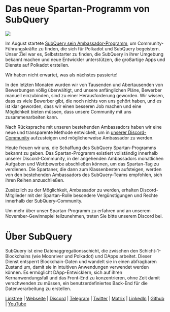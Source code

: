 # Das neue Spartan-Programm von SubQuery

![](https://miro.medium.com/max/1400/1*k5cScGKMiC45i_N-em3x0Q.png)

Im August startete [SubQuery sein Ambassador-Programm](https://subquery.medium.com/introducing-the-subquery-ambassador-program-aa82613ab804), um Community-Führungskräfte zu finden, die sich für Polkadot und SubQuery begeistern. Unser Ziel war es, Selbststarter zu finden, die SubQuery in ihrer Umgebung bekannt machen und neue Entwickler unterstützen, die großartige Apps und Dienste auf Polkadot erstellen.

Wir haben nicht erwartet, was als nächstes passierte!

In den letzten Monaten wurden wir von Tausenden und Abertausenden von Bewerbungen völlig überwältigt, und unsere anfänglichen Pläne, Bewerber manuell einzubinden, sind zu einer Herausforderung geworden. Wir wissen, dass es viele Bewerber gibt, die noch nichts von uns gehört haben, und es ist klar geworden, dass wir einen besseren Job machen und eine Möglichkeit bieten müssen, dass unsere Community mit uns zusammenarbeiten kann.

Nach Rücksprache mit unseren bestehenden Ambassadors haben wir eine neue und transparente Methode entwickelt, um in [unserer Discord-Community](https://discord.com/invite/subquery) aufzusteigen und möglicherweise Ambassador zu werden.

Heute freuen wir uns, die Schaffung des SubQuery Spartan-Programms bekannt zu geben. Das Spartan-Programm existiert vollständig innerhalb unserer Discord-Community, in der angehenden Ambassadors monatlichen Aufgaben und Wettbewerbe abschließen können, um das Spartan-Tag zu verdienen. Die Spartaner, die dann zum Klassenbesten aufsteigen, werden von den bestehenden Ambassadors des SubQuery-Teams empfohlen, sich ihren Reihen anzuschließen.

Zusätzlich zu der Möglichkeit, Ambassador zu werden, erhalten Discord-Mitglieder mit der Spartan-Rolle besondere Vergünstigungen und Rechte innerhalb der SubQuery-Community.

Um mehr über unser Spartan-Programm zu erfahren und an unserem November-Gewinnspiel teilzunehmen, treten Sie bitte unserem Discord bei</a>.

# Über SubQuery

SubQuery ist eine Datenaggregationsschicht, die zwischen den Schicht-1-Blockchains (wie Moonriver und Polkadot) und DApps arbeitet. Dieser Dienst entsperrt Blockchain-Daten und wandelt sie in einen abfragbaren Zustand um, damit sie in intuitiven Anwendungen verwendet werden können. Es ermöglicht DApp-Entwicklern, sich auf ihren Kernanwendungsfall und das Front-End zu konzentrieren, ohne Zeit damit verschwenden zu müssen, ein benutzerdefiniertes Back-End für die Datenverarbeitung zu erstellen.

​​[Linktree](https://linktr.ee/subquerynetwork) | [Webseite](https://subquery.network/) | [Discord](https://discord.com/invite/78zg8aBSMG) | [Telegram](https://t.me/subquerynetwork) | [Twitter](https://twitter.com/subquerynetwork) | [Matrix](https://matrix.to/#/#subquery:matrix.org) | [LinkedIn](https://www.linkedin.com/company/subquery) | [Github](https://github.com/subquery/subql) | [YouTube](https://www.youtube.com/channel/UCi1a6NUUjegcLHDFLr7CqLw)
